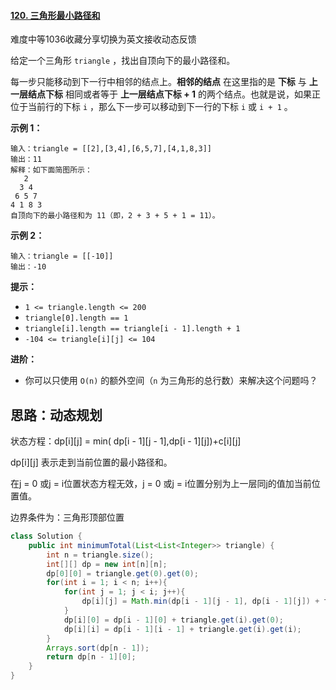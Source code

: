 #### [120. 三角形最小路径和](https://leetcode.cn/problems/triangle/)

难度中等1036收藏分享切换为英文接收动态反馈

给定一个三角形 `triangle` ，找出自顶向下的最小路径和。

每一步只能移动到下一行中相邻的结点上。**相邻的结点** 在这里指的是 **下标** 与 **上一层结点下标** 相同或者等于 **上一层结点下标 + 1** 的两个结点。也就是说，如果正位于当前行的下标 `i` ，那么下一步可以移动到下一行的下标 `i` 或 `i + 1` 。

 

**示例 1：**

```
输入：triangle = [[2],[3,4],[6,5,7],[4,1,8,3]]
输出：11
解释：如下面简图所示：
   2
  3 4
 6 5 7
4 1 8 3
自顶向下的最小路径和为 11（即，2 + 3 + 5 + 1 = 11）。
```

**示例 2：**

```
输入：triangle = [[-10]]
输出：-10
```

 

**提示：**

- `1 <= triangle.length <= 200`
- `triangle[0].length == 1`
- `triangle[i].length == triangle[i - 1].length + 1`
- `-104 <= triangle[i][j] <= 104`

 

**进阶：**

- 你可以只使用 `O(n)` 的额外空间（`n` 为三角形的总行数）来解决这个问题吗？

## 思路：动态规划

状态方程：dp\[i][j]  = min( dp\[i - 1][j - 1],dp\[i - 1][j])+c\[i][j] 

dp\[i][j] 表示走到当前位置的最小路径和。

在j = 0 或j = i位置状态方程无效，j = 0 或j = i位置分别为上一层同j的值加当前位置值。

边界条件为：三角形顶部位置

```java
class Solution {
    public int minimumTotal(List<List<Integer>> triangle) {
        int n = triangle.size();
        int[][] dp = new int[n][n];
        dp[0][0] = triangle.get(0).get(0);
        for(int i = 1; i < n; i++){
            for(int j = 1; j < i; j++){
                dp[i][j] = Math.min(dp[i - 1][j - 1], dp[i - 1][j]) + triangle.get(i).get(j);
            }
            dp[i][0] = dp[i - 1][0] + triangle.get(i).get(0);
            dp[i][i] = dp[i - 1][i - 1] + triangle.get(i).get(i);
        }
        Arrays.sort(dp[n - 1]);
        return dp[n - 1][0];
    }
}
```
